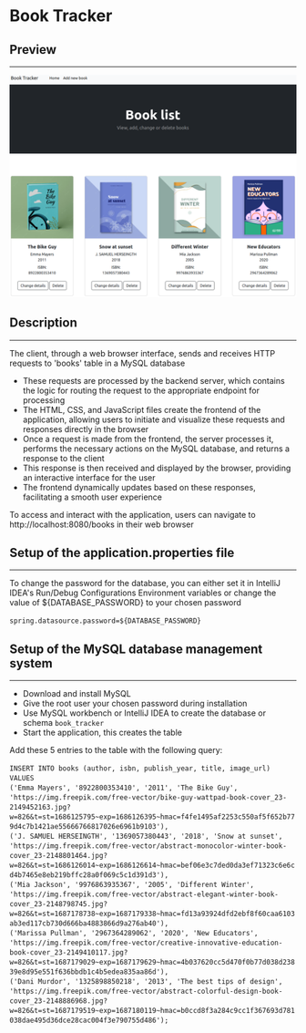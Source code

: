 # Book Tracker

## Preview

***

![Preview Image Book Tracker](Preview%20book-tracker.png)

## Description

***

The client, through a web browser interface, sends and receives HTTP requests to 'books' table in a MySQL database

* These requests are processed by the backend server, which contains the logic for routing the request to the appropriate endpoint for processing
* The HTML, CSS, and JavaScript files create the frontend of the application, allowing users to initiate and visualize these requests and responses directly in the browser
* Once a request is made from the frontend, the server processes it, performs the necessary actions on the MySQL database, and returns a response to the client
* This response is then received and displayed by the browser, providing an interactive interface for the user
* The frontend dynamically updates based on these responses, facilitating a smooth user experience

To access and interact with the application, users can navigate to http://localhost:8080/books in their web browser

## Setup of the application.properties file

***

To change the password for the database, you can either set it in IntelliJ IDEA's Run/Debug Configurations Environment
variables or change the value of ${DATABASE_PASSWORD} to your chosen password

`spring.datasource.password=${DATABASE_PASSWORD}`

## Setup of the MySQL database management system

***

* Download and install MySQL
* Give the root user your chosen password during installation
* Use MySQL workbench or IntelliJ IDEA to create the database or schema `book_tracker`
* Start the application, this creates the table

Add these 5 entries to the table with the following query:

`INSERT INTO books (author, isbn, publish_year, title, image_url)`\
`VALUES`\
`('Emma Mayers', '8922800353410', '2011', 'The Bike Guy', 'https://img.freepik.com/free-vector/bike-guy-wattpad-book-cover_23-2149452163.jpg?w=826&t=st=1686125795~exp=1686126395~hmac=f4fe1495af2253c550af5f652b779d4c7b1421ae55666766817026e6961b9103'),`\
`('J. SAMUEL HERSEINGTH', '1369057380443', '2018', 'Snow at sunset', 'https://img.freepik.com/free-vector/abstract-monocolor-winter-book-cover_23-2148801464.jpg?w=826&t=st=1686126014~exp=1686126614~hmac=bef06e3c7ded0da3ef71323c6e6cd4b7465e8eb219bffc28a0f069c5c1d391d3'),`\
`('Mia Jackson', '9976863935367', '2005', 'Different Winter', 'https://img.freepik.com/free-vector/abstract-elegant-winter-book-cover_23-2148798745.jpg?w=826&t=st=1687178738~exp=1687179338~hmac=fd13a93924dfd2ebf8f60caa6103ab3ed117cb730d666ba4883866d9a276ab40'),`\
`('Marissa Pullman', '2967364289062', '2020', 'New Educators', 'https://img.freepik.com/free-vector/creative-innovative-education-book-cover_23-2149410117.jpg?w=826&t=st=1687179029~exp=1687179629~hmac=4b037620cc5d470f0b77d038d23839e8d95e551f636bbdb1c4b5edea835aa86d'),`\
`('Dani Murdor', '1325898850218', '2013', 'The best tips of design', 'https://img.freepik.com/free-vector/abstract-colorful-design-book-cover_23-2148886968.jpg?w=826&t=st=1687179519~exp=1687180119~hmac=b0ccd8f3a284c9cc1f367693d781038dae495d36dce28cac004f3e790755d486');`

